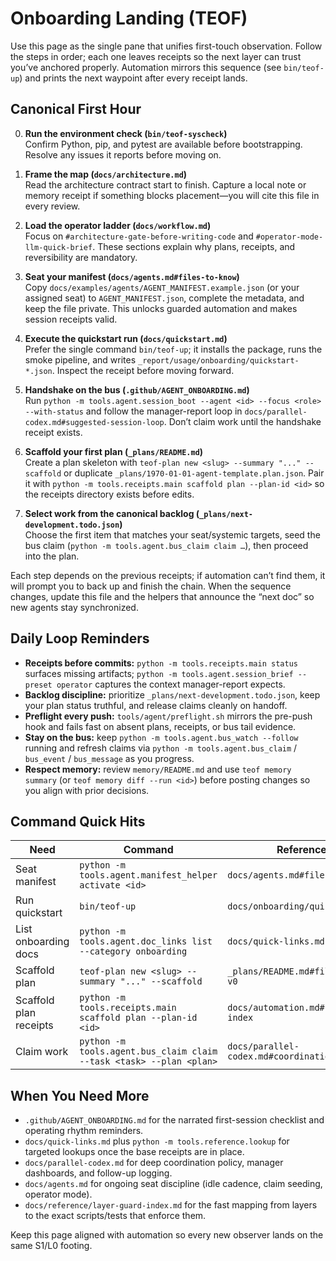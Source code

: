 # Onboarding Landing (TEOF)

Use this page as the single pane that unifies first-touch observation. Follow
the steps in order; each one leaves receipts so the next layer can trust you’ve
anchored properly. Automation mirrors this sequence (see `bin/teof-up`) and
prints the next waypoint after every receipt lands.

## Canonical First Hour
0. **Run the environment check (`bin/teof-syscheck`)**  
   Confirm Python, pip, and pytest are available before bootstrapping. Resolve
   any issues it reports before moving on.
1. **Frame the map (`docs/architecture.md`)**  
   Read the architecture contract start to finish. Capture a local note or
   memory receipt if something blocks placement—you will cite this file in every
   review.

2. **Load the operator ladder (`docs/workflow.md`)**  
   Focus on `#architecture-gate-before-writing-code` and `#operator-mode-llm-quick-brief`.
   These sections explain why plans, receipts, and reversibility are mandatory.

3. **Seat your manifest (`docs/agents.md#files-to-know`)**  
   Copy `docs/examples/agents/AGENT_MANIFEST.example.json` (or your assigned
   seat) to `AGENT_MANIFEST.json`, complete the metadata, and keep the file
   private. This unlocks guarded automation and makes session receipts valid.

4. **Execute the quickstart run (`docs/quickstart.md`)**  
   Prefer the single command `bin/teof-up`; it installs the package, runs the
   smoke pipeline, and writes `_report/usage/onboarding/quickstart-*.json`.
   Inspect the receipt before moving forward.

5. **Handshake on the bus (`.github/AGENT_ONBOARDING.md`)**  
   Run `python -m tools.agent.session_boot --agent <id> --focus <role> --with-status`
   and follow the manager-report loop in `docs/parallel-codex.md#suggested-session-loop`.
   Don’t claim work until the handshake receipt exists.

6. **Scaffold your first plan (`_plans/README.md`)**  
   Create a plan skeleton with `teof-plan new <slug> --summary "..." --scaffold`
   or duplicate `_plans/1970-01-01-agent-template.plan.json`. Pair it with
   `python -m tools.receipts.main scaffold plan --plan-id <id>` so the receipts
   directory exists before edits.

7. **Select work from the canonical backlog (`_plans/next-development.todo.json`)**  
   Choose the first item that matches your seat/systemic targets, seed the bus
   claim (`python -m tools.agent.bus_claim claim …`), then proceed into the plan.

Each step depends on the previous receipts; if automation can’t find them, it
will prompt you to back up and finish the chain. When the sequence changes,
update this file and the helpers that announce the “next doc” so new agents
stay synchronized.

## Daily Loop Reminders
- **Receipts before commits:** `python -m tools.receipts.main status` surfaces
  missing artifacts; `python -m tools.agent.session_brief --preset operator`
  captures the context manager-report expects.
- **Backlog discipline:** prioritize `_plans/next-development.todo.json`, keep
  your plan status truthful, and release claims cleanly on handoff.
- **Preflight every push:** `tools/agent/preflight.sh` mirrors the pre-push hook
  and fails fast on absent plans, receipts, or bus tail evidence.
- **Stay on the bus:** keep `python -m tools.agent.bus_watch --follow` running
  and refresh claims via `python -m tools.agent.bus_claim` / `bus_event` /
  `bus_message` as you progress.
- **Respect memory:** review `memory/README.md` and use `teof memory summary`
  (or `teof memory diff --run <id>`) before posting changes so you align with
  prior decisions.

## Command Quick Hits
| Need | Command | Reference |
| --- | --- | --- |
| Seat manifest | `python -m tools.agent.manifest_helper activate <id>` | `docs/agents.md#files-to-know` |
| Run quickstart | `bin/teof-up` | `docs/onboarding/quickstart.md` |
| List onboarding docs | `python -m tools.agent.doc_links list --category onboarding` | `docs/quick-links.md` |
| Scaffold plan | `teof-plan new <slug> --summary "..." --scaffold` | `_plans/README.md#file-format-v0` |
| Scaffold plan receipts | `python -m tools.receipts.main scaffold plan --plan-id <id>` | `docs/automation.md#receipts-index` |
| Claim work | `python -m tools.agent.bus_claim claim --task <task> --plan <plan>` | `docs/parallel-codex.md#coordination-bus` |

## When You Need More
- `.github/AGENT_ONBOARDING.md` for the narrated first-session checklist and
  operating rhythm reminders.
- `docs/quick-links.md` plus `python -m tools.reference.lookup` for targeted
  lookups once the base receipts are in place.
- `docs/parallel-codex.md` for deep coordination policy, manager dashboards, and
  follow-up logging.
- `docs/agents.md` for ongoing seat discipline (idle cadence, claim seeding,
  operator mode).
- `docs/reference/layer-guard-index.md` for the fast mapping from layers to the
  exact scripts/tests that enforce them.

Keep this page aligned with automation so every new observer lands on the same
S1/L0 footing.
